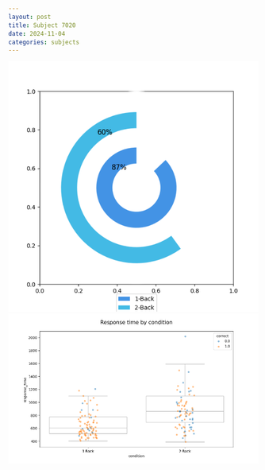 ```yaml
---
layout: post
title: Subject 7020
date: 2024-11-04
categories: subjects
---
```


![](data/7020/run-4/7020_accuracy_by_condition.png)
![](data/7020/run-4/7020_response_time_by_condition.png)
